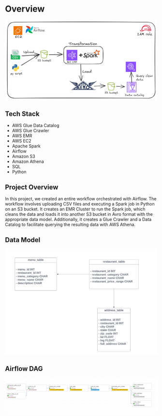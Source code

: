 # Overview
![Architecture](images/Architecture.PNG)

## Tech Stack 
* AWS Glue Data Catalog
* AWS Glue Crawler
* AWS EMR
* AWS EC2
* Apache Spark
* Airflow
* Amazon S3
* Amazon Athena
* SQL
* Python

## Project Overview 
In this project, we created an entire workflow orchestrated with Airflow. The workflow involves uploading CSV files and executing a Spark job in Python on an S3 bucket. It creates an EMR Cluster to run the Spark job, which cleans the data and loads it into another S3 bucket in Avro format with the appropriate data model. Additionally, it creates a Glue Crawler and a Data Catalog to facilitate querying the resulting data with AWS Athena. 

## Data Model 
![Data Model](model/Data_model.PNG)

## Airflow DAG 
![Airflow DAG](images/airflow_dag.PNG)